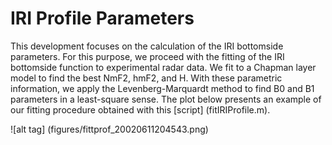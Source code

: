 # IRI Profile Parameters

This development focuses on the calculation of the IRI bottomside parameters. For this purpose, we proceed with the fitting of the IRI bottomside function to experimental radar data. We fit to a Chapman layer model to find the best NmF2, hmF2, and H. With these parametric information, we apply the Levenberg-Marquardt method to find B0 and B1 parameters in a least-square sense. The plot below presents an example of our fitting procedure obtained with this [script] (fitIRIProfile.m).

![alt tag] (figures/fittprof_20020611204543.png)